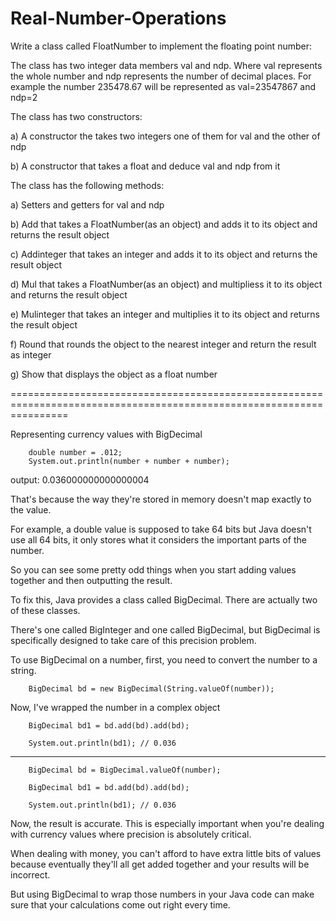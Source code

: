 # Real-Number-Operations

Write a class called FloatNumber to implement the floating point number:

The class has two integer data members val and ndp. Where val represents the whole number
and ndp represents the number of decimal places. For example the number 235478.67 will be represented as val=23547867 and ndp=2

The class has two constructors:

a) A constructor the takes two integers one of them for val and the other of ndp

b) A constructor that takes a float and deduce val and ndp from it

The class has the following methods:

a) Setters and getters for val and ndp

b) Add that takes a FloatNumber(as an object) and adds it to its object and returns the result object

c) Addinteger that takes an integer and adds it to its object and returns the result object

d) Mul that takes a FloatNumber(as an object) and multipliess it to its object and returns the result object

e) Mulinteger that takes an integer and multiplies it to its object and returns the result object

f) Round that rounds the object to the nearest integer and return the result as integer

g) Show that displays the object as a float number

======================================================================================================================

Representing currency values with BigDecimal

        double number = .012;
        System.out.println(number + number + number);
 
 output:  0.036000000000000004

 That's because the way they're stored in memory doesn't map exactly to the value.
 
 For example, a double value is supposed to take 64 bits but Java doesn't use all 64 bits, it only stores what it considers the important parts of the number.
 
 So you can see some pretty odd things when you start adding values together and then outputting the result.



To fix this, Java provides a class called BigDecimal. There are actually two of these classes.

There's one called BigInteger and one called BigDecimal, but BigDecimal is specifically designed to take care of this precision problem.

To use BigDecimal on a number, first, you need to convert the number to a string.

        BigDecimal bd = new BigDecimal(String.valueOf(number));
        
Now, I've wrapped the number in a complex object


        BigDecimal bd1 = bd.add(bd).add(bd);
        
        System.out.println(bd1); // 0.036 
        
************************************************************

        BigDecimal bd = BigDecimal.valueOf(number);
        
        BigDecimal bd1 = bd.add(bd).add(bd);
        
        System.out.println(bd1); // 0.036


Now, the result is accurate. This is especially important when you're dealing with currency values where precision is absolutely critical.

When dealing with money, you can't afford to have extra little bits of values because eventually they'll all get added together and your results will be incorrect.

But using BigDecimal to wrap those numbers in your Java code can make sure that your calculations come out right every time.

